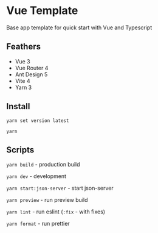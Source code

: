 # Vue Template

Base app template for quick start with Vue and Typescript

## Feathers

- Vue 3
- Vue Router 4
- Ant Design 5
- Vite 4
- Yarn 3

## Install

`yarn set version latest`

`yarn`

## Scripts

`yarn build` - production build

`yarn dev` - development

`yarn start:json-server` - start json-server

`yarn preview` - run preview build

`yarn lint` - run eslint (`:fix` - with fixes)

`yarn format` - run prettier
